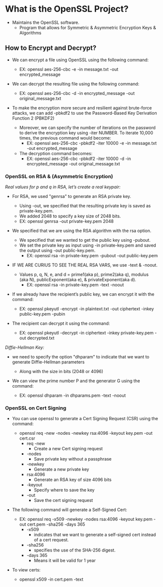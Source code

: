 # What is the OpenSSL Project?

* Maintains the OpenSSL software.
  * Program that allows for Symmetric & Asymmetric Encryption Keys & Algorithms

## How to Encrypt and Decrypt?

* We can encrypt a file using OpenSSL using the following command:
  * EX: openssl aes-256-cbc -e -in message.txt -out encrypted_message
* We can decrypt the resulting file using the following command:
  * EX: openssl aes-256-cbc -d -in encrypted_message -out original_message.txt

* To make the encryption more secure and resilient against brute-force attacks, we can add -pbkdf2 to use the Password-Based Key Derivation Function 2 (PBKDF2)
  * Moreover, we can specify the number of iterations on the password to derive the encryption key using -iter NUMBER. To iterate 10,000 times, the previous command would become:
    * EX: openssl aes-256-cbc -pbkdf2 -iter 10000 -e -in message.txt -out encrypted_message
  * The decryption command becomes:
    * EX: openssl aes-256-cbc -pbkdf2 -iter 10000 -d -in encrypted_message -out original_message.txt

### OpenSSL on RSA & (Asymmetric Encryption)

*Real values for p and q in RSA, let’s create a real keypair:*

* For RSA, we used "genrsa" to generate an RSA private key.
  * Using -out, we specified that the resulting private key is saved as private-key.pem.
  * We added 2048 to specify a key size of 2048 bits.
  * EX: openssl genrsa -out private-key.pem 2048

* We specified that we are using the RSA algorithm with the rsa option.
  * We specified that we wanted to get the public key using -pubout.
  * We set the private key as input using -in private-key.pem and saved the output using -out public-key.pem.
    * EX: openssl rsa -in private-key.pem -pubout -out public-key.pem

* IF WE ARE CURIUS TO SEE THE REAL RSA VARS, we use -text & -noout.
  * Values p, q, N, e, and d = prime1(aka p), prime2(aka q), modulus (aka N), publicExponent(aka e), & privateExponent(aka d).
    * EX: openssl rsa -in private-key.pem -text -noout

* If we already have the recipient’s public key, we can encrypt it with the command:
  * EX: openssl pkeyutl -encrypt -in plaintext.txt -out ciphertext -inkey public-key.pem -pubin

* The recipient can decrypt it using the command:
  * EX: openssl pkeyutl -decrypt -in ciphertext -inkey private-key.pem -out decrypted.txt

*Diffie-Hellman Key:*

* we need to specify the option "dhparam" to indicate that we want to generate Diffie-Hellman parameters
  * Along with the size in bits (2048 or 4096)

* We can view the prime number P and the generator G using the command:
  * EX: openssl dhparam -in dhparams.pem -text -noout

### OpenSSL on Cert Signing

* You can use openssl to generate a Cert Signing Request (CSR) using the command:
  * openssl req -new -nodes -newkey rsa:4096 -keyout key.pem -out cert.csr
    * req -new
      * Create a new Cert signing request
    * -nodes
      * Save private key without a passphrase
    * -newkey
      * Generate a new private key
    * rsa:4096
      * Generate an RSA key of size 4096 bits
    * -keyout
      * Specify where to save the key
    * -out
      * Save the cert signing request

* The following command will generate a Self-Signed Cert:
  * EX: openssl req -x509 -newkey -nodes rsa:4096 -keyout key.pem -out cert.pem -sha256 -days 365
    * -x509
      * indicates that we want to generate a self-signed cert instead of a cert request.
    * -sha256
      * specifies the use of the SHA-256 digest.
    * -days 365
      * Means it will be valid for 1 year

* To view certs:
  * openssl x509 -in cert.pem -text
